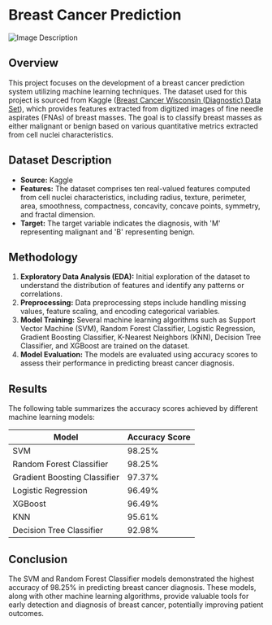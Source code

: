 # Breast Cancer Prediction
![Image Description](https://drive.google.com/file/d/1dSEl2r98TMKd5y1lARXnW-4F8BLr-_PQ/view?usp=sharing)

## Overview
This project focuses on the development of a breast cancer prediction system utilizing machine learning techniques. The dataset used for this project is sourced from Kaggle ([Breast Cancer Wisconsin (Diagnostic) Data Set](https://www.kaggle.com/datasets/uciml/breast-cancer-wisconsin-data)), which provides features extracted from digitized images of fine needle aspirates (FNAs) of breast masses. The goal is to classify breast masses as either malignant or benign based on various quantitative metrics extracted from cell nuclei characteristics.

## Dataset Description
- **Source:** Kaggle
- **Features:** The dataset comprises ten real-valued features computed from cell nuclei characteristics, including radius, texture, perimeter, area, smoothness, compactness, concavity, concave points, symmetry, and fractal dimension.
- **Target:** The target variable indicates the diagnosis, with 'M' representing malignant and 'B' representing benign.

## Methodology
1. **Exploratory Data Analysis (EDA):** Initial exploration of the dataset to understand the distribution of features and identify any patterns or correlations.
2. **Preprocessing:** Data preprocessing steps include handling missing values, feature scaling, and encoding categorical variables.
3. **Model Training:** Several machine learning algorithms such as Support Vector Machine (SVM), Random Forest Classifier, Logistic Regression, Gradient Boosting Classifier, K-Nearest Neighbors (KNN), Decision Tree Classifier, and XGBoost are trained on the dataset.
4. **Model Evaluation:** The models are evaluated using accuracy scores to assess their performance in predicting breast cancer diagnosis.

## Results
The following table summarizes the accuracy scores achieved by different machine learning models:

| Model                        | Accuracy Score |
|------------------------------|----------------|
| SVM                          | 98.25%         |
| Random Forest Classifier     | 98.25%         |
| Gradient Boosting Classifier | 97.37%         |
| Logistic Regression          | 96.49%         |
| XGBoost                      | 96.49%         |
| KNN                          | 95.61%         |
| Decision Tree Classifier     | 92.98%         |

## Conclusion
The SVM and Random Forest Classifier models demonstrated the highest accuracy of 98.25% in predicting breast cancer diagnosis. These models, along with other machine learning algorithms, provide valuable tools for early detection and diagnosis of breast cancer, potentially improving patient outcomes.
